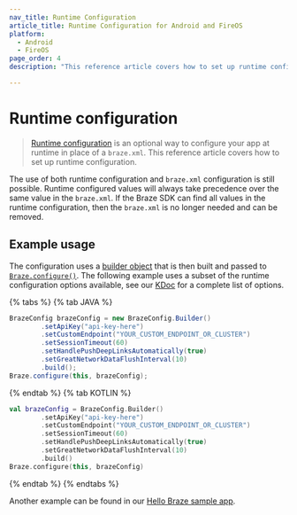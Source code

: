```yaml
---
nav_title: Runtime Configuration
article_title: Runtime Configuration for Android and FireOS
platform: 
  - Android
  - FireOS
page_order: 4
description: "This reference article covers how to set up runtime configuration for your Android or FireOS application."

---
```


# Runtime configuration

>[Runtime configuration][1] is an optional way to configure your app at runtime in place of a `braze.xml`. This reference article covers how to set up runtime configuration.

The use of both runtime configuration and `braze.xml` configuration is still possible. Runtime configured values will always take precedence over the same value in the `braze.xml`. If the Braze SDK can find all values in the runtime configuration, then the `braze.xml` is no longer needed and can be removed. 

## Example usage

The configuration uses a [builder object][2] that is then built and passed to [`Braze.configure()`][1]. The following example uses a subset of the runtime configuration options available, see our [KDoc][1] for a complete list of options.

{% tabs %}
{% tab JAVA %}

```java
BrazeConfig brazeConfig = new BrazeConfig.Builder()
        .setApiKey("api-key-here")
        .setCustomEndpoint("YOUR_CUSTOM_ENDPOINT_OR_CLUSTER")
        .setSessionTimeout(60)
        .setHandlePushDeepLinksAutomatically(true)
        .setGreatNetworkDataFlushInterval(10)
        .build();
Braze.configure(this, brazeConfig);
```

{% endtab %}
{% tab KOTLIN %}

```kotlin
val brazeConfig = BrazeConfig.Builder()
        .setApiKey("api-key-here")
        .setCustomEndpoint("YOUR_CUSTOM_ENDPOINT_OR_CLUSTER")
        .setSessionTimeout(60)
        .setHandlePushDeepLinksAutomatically(true)
        .setGreatNetworkDataFlushInterval(10)
        .build()
Braze.configure(this, brazeConfig)
```

{% endtab %}
{% endtabs %}

Another example can be found in our [Hello Braze sample app][3].

[1]: https://braze-inc.github.io/braze-android-sdk/kdoc/braze-android-sdk/com.braze/-braze/-companion/configure.html
[2]: https://braze-inc.github.io/braze-android-sdk/kdoc/braze-android-sdk/com.braze.configuration/-braze-config/-builder/index.html
[3]: https://github.com/braze-inc/braze-android-sdk/blob/master/samples/hello-braze/src/main/java/com/braze/helloworld/CustomApplication.java
